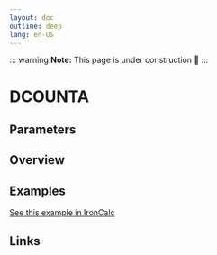 ```yaml
---
layout: doc
outline: deep
lang: en-US
---
```


::: warning
**Note:** This page is under construction 🚧
:::

# DCOUNTA

## Parameters

## Overview

## Examples

[See this example in IronCalc](https://app.ironcalc.com/?filename=dcounta)

## Links